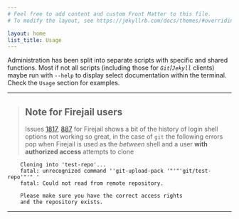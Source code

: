```yaml
---
# Feel free to add content and custom Front Matter to this file.
# To modify the layout, see https://jekyllrb.com/docs/themes/#overriding-theme-defaults

layout: home
list_title: Usage
---
```


Administration has been split into separate scripts with specific and shared functions. Most if not all scripts (including those for _`Git`_/_`Jekyll`_ clients) maybe run with `--help` to display select documentation within the terminal. Check the `Usage` section for examples.


___


> ## Note for Firejail users
>
> Issues [1817](https://github.com/netblue30/firejail/issues/1817), [887](https://github.com/netblue30/firejail/issues/887) for Firejail shows a bit of the history of login shell options not working so great, in the case of `git` the following errors pop when Firejail is used as the *between* shell and a user __with authorized access__ attempts to clone

```
    Cloning into 'test-repo'...
    fatal: unrecognized command ''git-upload-pack '"'"'git/test-repo'"'" '
    fatal: Could not read from remote repository.

    Please make sure you have the correct access rights
    and the repository exists.
```

___
